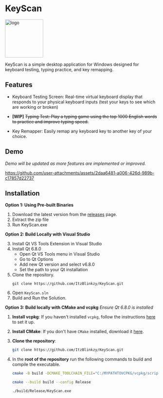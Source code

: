 

# KeyScan

<img src="https://github.com/user-attachments/assets/1fbc5331-07b0-401e-840d-4b8264993727" alt="logo" width="125"/>

KeyScan is a simple desktop application for Windows designed for keyboard testing, typing practice, and key remapping.


## Features

* Keyboard Testing Screen: Real-time virtual keyboard display that responds to your physical keyboard inputs (test your keys to see which are working or broken)

* **[WIP]** ~~Typing Test: Play a typing game using the top 1000 English words to practice and improve typing speed.~~

* Key Remapper: Easily remap any keyboard key to another key of your choice.

## Demo
_Demo will be updated as more features are implemented or improved._

https://github.com/user-attachments/assets/2daa6481-a006-426d-989b-c17857d22737

## Installation
**Option 1: Using Pre-built Binaries**

1. Download the latest version from the [releases](https://github.com/ItzBlinkzy/KeyScan/releases) page.
2. Extract the zip file
3. Run KeyScan.exe

**Option 2: Build Locally with Visual Studio**

3. Install Qt VS Tools Extension in Visual Studio
4. Install Qt 6.8.0
    * Open Qt VS Tools menu in Visual Studio
    * Go to Qt Options
    * Add new Qt version and select v6.8.0
    * Set the path to your Qt installation
1. Clone the repository.
    ```
    git clone https://github.com/ItzBlinkzy/KeyScan.git
    ```
6. Open `KeyScan.sln`
7. Build and Run the Solution.

**Option 3: Build locally with CMake and vcpkg**
*Ensure Qt 6.8.0 is installed*
1. **Install vcpkg**:
   If you haven't installed `vcpkg`, follow the instructions [here](https://github.com/microsoft/vcpkg) to set it up.

2. **Install CMake**:
   If you don't have `CMake` installed, download it [here](https://cmake.org/download/).

3. **Clone the repository**:
   ```bash
   git clone https://github.com/ItzBlinkzy/KeyScan.git
   ```
4. In the **root of the repository** run the following commands to build and compile the executable.
    ```bash
    cmake -B build -DCMAKE_TOOLCHAIN_FILE="C:/MYPATHTOVCPKG/vcpkg/scripts/buildsystems/vcpkg.cmake"
    ```

    ```bash
    cmake --build build --config Release
    ```

    ```bash
    ./build/Release/KeyScan.exe
    ```
